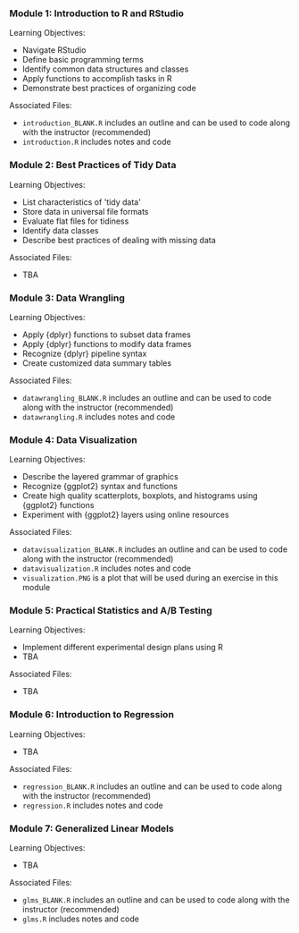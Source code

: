 ### Module 1: Introduction to R and RStudio  
Learning Objectives:  
- Navigate RStudio  
- Define basic programming terms  
- Identify common data structures and classes  
- Apply functions to accomplish tasks in R  
- Demonstrate best practices of organizing code  

Associated Files:  
- `introduction_BLANK.R` includes an outline and can be used to code along with the instructor (recommended)  
- `introduction.R` includes notes and code  

### Module 2: Best Practices of Tidy Data  
Learning Objectives:  
- List characteristics of 'tidy data'  
- Store data in universal file formats  
- Evaluate flat files for tidiness  
- Identify data classes  
- Describe best practices of dealing with missing data  

Associated Files:  
- TBA  

### Module 3: Data Wrangling  
Learning Objectives:  
- Apply {dplyr} functions to subset data frames  
- Apply {dplyr} functions to modify data frames  
- Recognize {dplyr} pipeline syntax  
- Create customized data summary tables  

Associated Files:  
- `datawrangling_BLANK.R` includes an outline and can be used to code along with the instructor (recommended)  
- `datawrangling.R` includes notes and code  

### Module 4: Data Visualization  
Learning Objectives:  
- Describe the layered grammar of graphics  
- Recognize {ggplot2} syntax and functions  
- Create high quality scatterplots, boxplots, and histograms using {ggplot2} functions  
- Experiment with {ggplot2} layers using online resources  

Associated Files:  
- `datavisualization_BLANK.R` includes an outline and can be used to code along with the instructor (recommended)  
- `datavisualization.R` includes notes and code  
- `visualization.PNG` is a plot that will be used during an exercise in this module  

### Module 5: Practical Statistics and A/B Testing  
Learning Objectives:  
- Implement different experimental design plans using R  
- TBA  

Associated Files:  
- TBA  

### Module 6: Introduction to Regression  
Learning Objectives:  
- TBA  

Associated Files:  
- `regression_BLANK.R` includes an outline and can be used to code along with the instructor (recommended)  
- `regression.R` includes notes and code  

### Module 7: Generalized Linear Models  
Learning Objectives:  
- TBA  

Associated Files:  
- `glms_BLANK.R` includes an outline and can be used to code along with the instructor (recommended)  
- `glms.R` includes notes and code  
